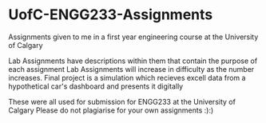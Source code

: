 # UofC-ENGG233-Assignments
Assignments given to me in a first year engineering course at the University of Calgary


Lab Assignments have descriptions within them that contain the purpose of each assignment
Lab Assignments will increase in difficulty as the number increases.
Final project is a simulation which recieves excell data from a hypothetical car's dashboard and presents it digitally

These were all used for submission for ENGG233 at the University of Calgary
Please do not plagiarise for your own assignments :):)
